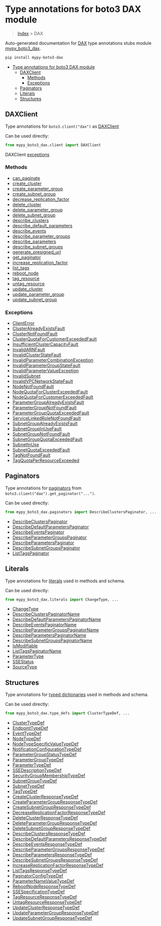 # Type annotations for boto3 DAX module

> [Index](../index.md) > DAX

Auto-generated documentation for [DAX](https://boto3.amazonaws.com/v1/documentation/api/latest/reference/services/dax.html#DAX)
type annotations stubs module [mypy_boto3_dax](https://pypi.org/project/mypy-boto3-dax/).

```bash
pip install mypy-boto3-dax
```

- [Type annotations for boto3 DAX module](#type-annotations-for-boto3-dax-module)
  - [DAXClient](#daxclient)
    - [Methods](#methods)
    - [Exceptions](#exceptions)
  - [Paginators](#paginators)
  - [Literals](#literals)
  - [Structures](#structures)

## DAXClient

Type annotations for  `boto3.client("dax")` as [DAXClient](./client.md)

Can be used directly:

```python
from mypy_boto3_dax.client import DAXClient
```


DAXClient [exceptions](./client.md#exceptions)



### Methods
- [can_paginate](./client.md#can-paginate)
- [create_cluster](./client.md#create-cluster)
- [create_parameter_group](./client.md#create-parameter-group)
- [create_subnet_group](./client.md#create-subnet-group)
- [decrease_replication_factor](./client.md#decrease-replication-factor)
- [delete_cluster](./client.md#delete-cluster)
- [delete_parameter_group](./client.md#delete-parameter-group)
- [delete_subnet_group](./client.md#delete-subnet-group)
- [describe_clusters](./client.md#describe-clusters)
- [describe_default_parameters](./client.md#describe-default-parameters)
- [describe_events](./client.md#describe-events)
- [describe_parameter_groups](./client.md#describe-parameter-groups)
- [describe_parameters](./client.md#describe-parameters)
- [describe_subnet_groups](./client.md#describe-subnet-groups)
- [generate_presigned_url](./client.md#generate-presigned-url)
- [get_paginator](./client.md#get-paginator)
- [increase_replication_factor](./client.md#increase-replication-factor)
- [list_tags](./client.md#list-tags)
- [reboot_node](./client.md#reboot-node)
- [tag_resource](./client.md#tag-resource)
- [untag_resource](./client.md#untag-resource)
- [update_cluster](./client.md#update-cluster)
- [update_parameter_group](./client.md#update-parameter-group)
- [update_subnet_group](./client.md#update-subnet-group)




### Exceptions
- [ClientError](./client.md#clienterror)
- [ClusterAlreadyExistsFault](./client.md#clusteralreadyexistsfault)
- [ClusterNotFoundFault](./client.md#clusternotfoundfault)
- [ClusterQuotaForCustomerExceededFault](./client.md#clusterquotaforcustomerexceededfault)
- [InsufficientClusterCapacityFault](./client.md#insufficientclustercapacityfault)
- [InvalidARNFault](./client.md#invalidarnfault)
- [InvalidClusterStateFault](./client.md#invalidclusterstatefault)
- [InvalidParameterCombinationException](./client.md#invalidparametercombinationexception)
- [InvalidParameterGroupStateFault](./client.md#invalidparametergroupstatefault)
- [InvalidParameterValueException](./client.md#invalidparametervalueexception)
- [InvalidSubnet](./client.md#invalidsubnet)
- [InvalidVPCNetworkStateFault](./client.md#invalidvpcnetworkstatefault)
- [NodeNotFoundFault](./client.md#nodenotfoundfault)
- [NodeQuotaForClusterExceededFault](./client.md#nodequotaforclusterexceededfault)
- [NodeQuotaForCustomerExceededFault](./client.md#nodequotaforcustomerexceededfault)
- [ParameterGroupAlreadyExistsFault](./client.md#parametergroupalreadyexistsfault)
- [ParameterGroupNotFoundFault](./client.md#parametergroupnotfoundfault)
- [ParameterGroupQuotaExceededFault](./client.md#parametergroupquotaexceededfault)
- [ServiceLinkedRoleNotFoundFault](./client.md#servicelinkedrolenotfoundfault)
- [SubnetGroupAlreadyExistsFault](./client.md#subnetgroupalreadyexistsfault)
- [SubnetGroupInUseFault](./client.md#subnetgroupinusefault)
- [SubnetGroupNotFoundFault](./client.md#subnetgroupnotfoundfault)
- [SubnetGroupQuotaExceededFault](./client.md#subnetgroupquotaexceededfault)
- [SubnetInUse](./client.md#subnetinuse)
- [SubnetQuotaExceededFault](./client.md#subnetquotaexceededfault)
- [TagNotFoundFault](./client.md#tagnotfoundfault)
- [TagQuotaPerResourceExceeded](./client.md#tagquotaperresourceexceeded)






## Paginators

Type annotations for [paginators](./paginators.md) from `boto3.client("dax").get_paginator("...")`.

Can be used directly:

```python
from mypy_boto3_dax.paginators import DescribeClustersPaginator, ...
```

- [DescribeClustersPaginator](./paginators.md#describeclusterspaginator)
- [DescribeDefaultParametersPaginator](./paginators.md#describedefaultparameterspaginator)
- [DescribeEventsPaginator](./paginators.md#describeeventspaginator)
- [DescribeParameterGroupsPaginator](./paginators.md#describeparametergroupspaginator)
- [DescribeParametersPaginator](./paginators.md#describeparameterspaginator)
- [DescribeSubnetGroupsPaginator](./paginators.md#describesubnetgroupspaginator)
- [ListTagsPaginator](./paginators.md#listtagspaginator)






## Literals

Type annotations for [literals](./literals.md) used in methods and schema.

Can be used directly:

```python
from mypy_boto3_dax.literals import ChangeType, ...
```

- [ChangeType](./literals.md#changetype)
- [DescribeClustersPaginatorName](./literals.md#describeclusterspaginatorname)
- [DescribeDefaultParametersPaginatorName](./literals.md#describedefaultparameterspaginatorname)
- [DescribeEventsPaginatorName](./literals.md#describeeventspaginatorname)
- [DescribeParameterGroupsPaginatorName](./literals.md#describeparametergroupspaginatorname)
- [DescribeParametersPaginatorName](./literals.md#describeparameterspaginatorname)
- [DescribeSubnetGroupsPaginatorName](./literals.md#describesubnetgroupspaginatorname)
- [IsModifiable](./literals.md#ismodifiable)
- [ListTagsPaginatorName](./literals.md#listtagspaginatorname)
- [ParameterType](./literals.md#parametertype)
- [SSEStatus](./literals.md#ssestatus)
- [SourceType](./literals.md#sourcetype)




## Structures


Type annotations for [typed dictionaries](./type_defs.md) used in methods and schema.

Can be used directly:

```python
from mypy_boto3_dax.type_defs import ClusterTypeDef, ...
```

- [ClusterTypeDef](./type_defs.md#clustertypedef)
- [EndpointTypeDef](./type_defs.md#endpointtypedef)
- [EventTypeDef](./type_defs.md#eventtypedef)
- [NodeTypeDef](./type_defs.md#nodetypedef)
- [NodeTypeSpecificValueTypeDef](./type_defs.md#nodetypespecificvaluetypedef)
- [NotificationConfigurationTypeDef](./type_defs.md#notificationconfigurationtypedef)
- [ParameterGroupStatusTypeDef](./type_defs.md#parametergroupstatustypedef)
- [ParameterGroupTypeDef](./type_defs.md#parametergrouptypedef)
- [ParameterTypeDef](./type_defs.md#parametertypedef)
- [SSEDescriptionTypeDef](./type_defs.md#ssedescriptiontypedef)
- [SecurityGroupMembershipTypeDef](./type_defs.md#securitygroupmembershiptypedef)
- [SubnetGroupTypeDef](./type_defs.md#subnetgrouptypedef)
- [SubnetTypeDef](./type_defs.md#subnettypedef)
- [TagTypeDef](./type_defs.md#tagtypedef)
- [CreateClusterResponseTypeDef](./type_defs.md#createclusterresponsetypedef)
- [CreateParameterGroupResponseTypeDef](./type_defs.md#createparametergroupresponsetypedef)
- [CreateSubnetGroupResponseTypeDef](./type_defs.md#createsubnetgroupresponsetypedef)
- [DecreaseReplicationFactorResponseTypeDef](./type_defs.md#decreasereplicationfactorresponsetypedef)
- [DeleteClusterResponseTypeDef](./type_defs.md#deleteclusterresponsetypedef)
- [DeleteParameterGroupResponseTypeDef](./type_defs.md#deleteparametergroupresponsetypedef)
- [DeleteSubnetGroupResponseTypeDef](./type_defs.md#deletesubnetgroupresponsetypedef)
- [DescribeClustersResponseTypeDef](./type_defs.md#describeclustersresponsetypedef)
- [DescribeDefaultParametersResponseTypeDef](./type_defs.md#describedefaultparametersresponsetypedef)
- [DescribeEventsResponseTypeDef](./type_defs.md#describeeventsresponsetypedef)
- [DescribeParameterGroupsResponseTypeDef](./type_defs.md#describeparametergroupsresponsetypedef)
- [DescribeParametersResponseTypeDef](./type_defs.md#describeparametersresponsetypedef)
- [DescribeSubnetGroupsResponseTypeDef](./type_defs.md#describesubnetgroupsresponsetypedef)
- [IncreaseReplicationFactorResponseTypeDef](./type_defs.md#increasereplicationfactorresponsetypedef)
- [ListTagsResponseTypeDef](./type_defs.md#listtagsresponsetypedef)
- [PaginatorConfigTypeDef](./type_defs.md#paginatorconfigtypedef)
- [ParameterNameValueTypeDef](./type_defs.md#parameternamevaluetypedef)
- [RebootNodeResponseTypeDef](./type_defs.md#rebootnoderesponsetypedef)
- [SSESpecificationTypeDef](./type_defs.md#ssespecificationtypedef)
- [TagResourceResponseTypeDef](./type_defs.md#tagresourceresponsetypedef)
- [UntagResourceResponseTypeDef](./type_defs.md#untagresourceresponsetypedef)
- [UpdateClusterResponseTypeDef](./type_defs.md#updateclusterresponsetypedef)
- [UpdateParameterGroupResponseTypeDef](./type_defs.md#updateparametergroupresponsetypedef)
- [UpdateSubnetGroupResponseTypeDef](./type_defs.md#updatesubnetgroupresponsetypedef)
